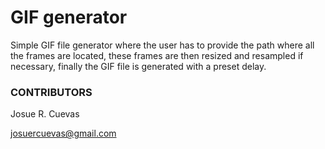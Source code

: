 # GIF generator

Simple GIF file generator where the user has to provide the path where all the frames are located, these frames are then resized and resampled if necessary, finally the GIF file is generated with a preset delay.

### CONTRIBUTORS

Josue R. Cuevas

josuercuevas@gmail.com
